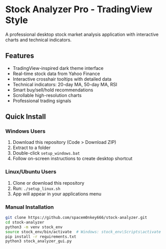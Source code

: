 # Stock Analyzer Pro - TradingView Style

A professional desktop stock market analysis application with interactive charts and technical indicators.

## Features
- TradingView-inspired dark theme interface
- Real-time stock data from Yahoo Finance
- Interactive crosshair tooltips with detailed data
- Technical indicators: 20-day MA, 50-day MA, RSI
- Smart buy/sell/hold recommendations
- Scrollable high-resolution charts
- Professional trading signals

## Quick Install

### Windows Users
1. Download this repository (Code > Download ZIP)
2. Extract to a folder
3. Double-click `setup_windows.bat`
4. Follow on-screen instructions to create desktop shortcut

### Linux/Ubuntu Users
1. Clone or download this repository
2. Run: `./setup_linux.sh`
3. App will appear in your applications menu

### Manual Installation
```bash
git clone https://github.com/spacem0nkey666/stock-analyzer.git
cd stock-analyzer
python3 -m venv stock_env
source stock_env/bin/activate  # Windows: stock_env\Scripts\activate
pip install -r requirements.txt
python3 stock_analyzer_gui.py
